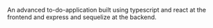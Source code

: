An advanced to-do-application built using typescript and react at the frontend and express and sequelize at the backend.
